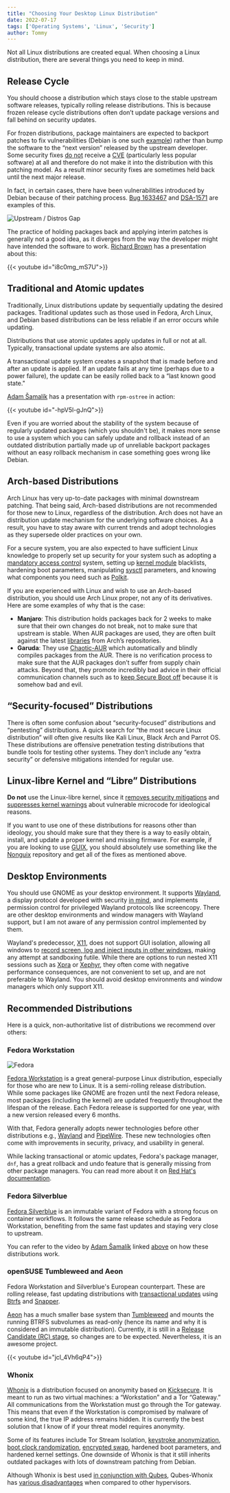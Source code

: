 ```yaml
---
title: "Choosing Your Desktop Linux Distribution"
date: 2022-07-17
tags: ['Operating Systems', 'Linux', 'Security']
author: Tommy
---
```


Not all Linux distributions are created equal. When choosing a Linux distribution, there are several things you need to keep in mind.

## Release Cycle

You should choose a distribution which stays close to the stable upstream software releases, typically rolling release distributions. This is because frozen release cycle distributions often don’t update package versions and fall behind on security updates.

For frozen distributions, package maintainers are expected to backport patches to fix vulnerabilities (Debian is one such [example](https://www.debian.org/security/faq#handling)) rather than bump the software to the “next version” released by the upstream developer. Some security fixes [do not](https://arxiv.org/abs/2105.14565) receive a [CVE](https://en.wikipedia.org/wiki/Common_Vulnerabilities_and_Exposures) (particularly less popular software) at all and therefore do not make it into the distribution with this patching model. As a result minor security fixes are sometimes held back until the next major release.

In fact, in certain cases, there have been vulnerabilities introduced by Debian because of their patching process. [Bug 1633467](https://bugzilla.mozilla.org/show_bug.cgi?id=1633467) and [DSA-1571](https://www.debian.org/security/2008/dsa-1571) are examples of this.

![Upstream / Distros Gap](upstream-distros-gap.png)

The practice of holding packages back and applying interim patches is generally not a good idea, as it diverges from the way the developer might have intended the software to work. [Richard Brown](https://rootco.de/aboutme/) has a presentation about this:

{{< youtube id="i8c0mg_mS7U">}}

## Traditional and Atomic updates

Traditionally, Linux distributions update by sequentially updating the desired packages. Traditional updates such as those used in Fedora, Arch Linux, and Debian based distributions can be less reliable if an error occurs while updating.

Distributions that use atomic updates apply updates in full or not at all. Typically, transactional update systems are also atomic.

A transactional update system creates a snapshot that is made before and after an update is applied. If an update fails at any time (perhaps due to a power failure), the update can be easily rolled back to a “last known good state."

[Adam Šamalík](https://twitter.com/adsamalik) has a presentation with `rpm-ostree` in action:

{{< youtube id="-hpV5l-gJnQ">}}

Even if you are worried about the stability of the system because of regularly updated packages (which you shouldn't be), it makes more sense to use a system which you can safely update and rollback instead of an outdated distribution partially made up of unreliable backport packages without an easy rollback mechanism in case something goes wrong like Debian.

## Arch-based Distributions

Arch Linux has very up-to-date packages with minimal downstream patching. That being said, Arch-based distributions are not recommended for those new to Linux, regardless of the distribution. Arch does not have an distribution update mechanism for the underlying software choices. As a result, you have to stay aware with current trends and adopt technologies as they supersede older practices on your own.

For a secure system, you are also expected to have sufficient Linux knowledge to properly set up security for your system such as adopting a [mandatory access control](https://en.wikipedia.org/wiki/Mandatory_access_control) system, setting up [kernel module](https://en.wikipedia.org/wiki/Loadable_kernel_module#Security) blacklists, hardening boot parameters, manipulating [sysctl](https://en.wikipedia.org/wiki/Sysctl) parameters, and knowing what components you need such as [Polkit](https://en.wikipedia.org/wiki/Polkit).

If you are experienced with Linux and wish to use an Arch-based distribution, you should use Arch Linux proper, not any of its derivatives. Here are some examples of why that is the case:

- **Manjaro**: This distribution holds packages back for 2 weeks to make sure that their own changes do not break, not to make sure that upstream is stable. When AUR packages are used, they are often built against the latest [libraries](https://en.wikipedia.org/wiki/Library_(computing)) from Arch’s repositories.
- **Garuda**: They use [Chaotic-AUR](https://aur.chaotic.cx/) which automatically and blindly compiles packages from the AUR. There is no verification process to make sure that the AUR packages don’t suffer from supply chain attacks. Beyond that, they promote incredibly bad advice in their official communication channels such as to [keep Secure Boot off](https://t.me/garudalinux/292499) because it is somehow bad and evil.

## “Security-focused” Distributions

There is often some confusion about “security-focused” distributions and “pentesting” distributions. A quick search for “the most secure Linux distribution” will often give results like Kali Linux, Black Arch and Parrot OS. These distributions are offensive penetration testing distributions that bundle tools for testing other systems. They don’t include any “extra security” or defensive mitigations intended for regular use.

## Linux-libre Kernel and “Libre” Distributions

**Do not** use the Linux-libre kernel, since it [removes security mitigations](https://www.phoronix.com/scan.php?page=news_item&px=GNU-Linux-Libre-5.7-Released) and [suppresses kernel warnings](https://news.ycombinator.com/item?id=29674846) about vulnerable microcode for ideological reasons.

If you want to use one of these distributions for reasons other than ideology, you should make sure that they there is a way to easily obtain, install, and update a proper kernel and missing firmware. For example, if you are looking to use [GUIX](https://guix.gnu.org/en/download/), you should absolutely use something like the [Nonguix](https://gitlab.com/nonguix/nonguix) repository and get all of the fixes as mentioned above.

## Desktop Environments

You should use GNOME as your desktop environment. It supports [Wayland](https://en.wikipedia.org/wiki/Wayland_(display_server_protocol)), a display protocol developed with security [in mind](https://lwn.net/Articles/589147), and implements permission control for privileged Wayland protocols like screencopy. There are other desktop environments and window managers with Wayland support, but I am not aware of any permission control implemented by them.

Wayland's predecessor, [X11](https://en.wikipedia.org/wiki/X_Window_System), does not support GUI isolation, allowing all windows to [record screen, log and inject inputs in other windows](https://blog.invisiblethings.org/2011/04/23/linux-security-circus-on-gui-isolation.html), making any attempt at sandboxing futile. While there are options to run nested X11 sessions such as [Xpra](https://en.wikipedia.org/wiki/Xpra) or [Xephyr](https://en.wikipedia.org/wiki/Xephyr), they often come with negative performance consequences, are not convenient to set up, and are not preferable to Wayland. You should avoid desktop environments and window managers which only support X11.

## Recommended Distributions

Here is a quick, non-authoritative list of distributions we recommend over others:

### Fedora Workstation

![Fedora](fedora-screenshot.png)

[Fedora Workstation](https://getfedora.org/en/workstation/) is a great general-purpose Linux distribution, especially for those who are new to Linux. It is a semi-rolling release distribution. While some packages like GNOME are frozen until the next Fedora release, most packages (including the kernel) are updated frequently throughout the lifespan of the release. Each Fedora release is supported for one year, with a new version released every 6 months.

With that, Fedora generally adopts newer technologies before other distributions e.g., [Wayland](https://wayland.freedesktop.org/) and [PipeWire](https://pipewire.org/). These new technologies often come with improvements in security, privacy, and usability in general.

While lacking transactional or atomic updates, Fedora's package manager, `dnf`, has a great rollback and undo feature that is generally missing from other package managers. You can read more about it on [Red Hat's documentation](https://access.redhat.com/documentation/en-us/red_hat_enterprise_linux/9/html/managing_software_with_the_dnf_tool/assembly_handling-package-management-history_managing-software-with-the-dnf-tool).

### Fedora Silverblue

[Fedora Silverblue](https://silverblue.fedoraproject.org/) is an immutable variant of Fedora with a strong focus on container workflows. It follows the same release schedule as Fedora Workstation, benefiting from the same fast updates and staying very close to upstream.

You can refer to the video by [Adam Šamalík](https://twitter.com/adsamalik) linked [above](#traditional-and-atomic-updates) on how these distributions work.

### openSUSE Tumbleweed and Aeon

Fedora Workstation and Silverblue's European counterpart. These are rolling release, fast updating distributions with [transactional updates](https://kubic.opensuse.org/blog/2018-04-04-transactionalupdates/) using [Btrfs](https://en.wikipedia.org/wiki/Btrfs) and [Snapper](https://en.opensuse.org/openSUSE:Snapper_Tutorial).

[Aeon](https://microos.opensuse.org/) has a much smaller base system than [Tumbleweed](https://get.opensuse.org/tumbleweed) and mounts the running BTRFS subvolumes as read-only (hence its name and why it is considered an immutable distribution). Currently, it is still in a [Release Candidate (RC) stage](https://en.opensuse.org/Portal:Aeon), so changes are to be expected. Nevertheless, it is an awesome project.

{{< youtube id="jcl_4Vh6qP4">}}

### Whonix

[Whonix](https://www.whonix.org/) is a distribution focused on anonymity based on [Kicksecure](https://www.whonix.org/wiki/Kicksecure). It is meant to run as two virtual machines: a “Workstation” and a Tor “Gateway.” All communications from the Workstation must go through the Tor gateway. This means that even if the Workstation is compromised by malware of some kind, the true IP address remains hidden. It is currently the best solution that I know of if your threat model requires anonymity.

Some of its features include Tor Stream Isolation, [keystroke anonymization](https://www.whonix.org/wiki/Keystroke_Deanonymization#Kloak), [boot clock randomization](https://www.kicksecure.com/wiki/Boot_Clock_Randomization), [encrypted swap](https://github.com/Whonix/swap-file-creator), hardened boot parameters, and hardened kernel settings. One downside of Whonix is that it still inherits outdated packages with lots of downstream patching from Debian.

Although Whonix is best used [in conjunction with Qubes](https://www.whonix.org/wiki/Qubes/Why_use_Qubes_over_other_Virtualizers), Qubes-Whonix has [various disadvantages](https://forums.whonix.org/t/qubes-whonix-security-disadvantages-help-wanted/8581) when compared to other hypervisors.
